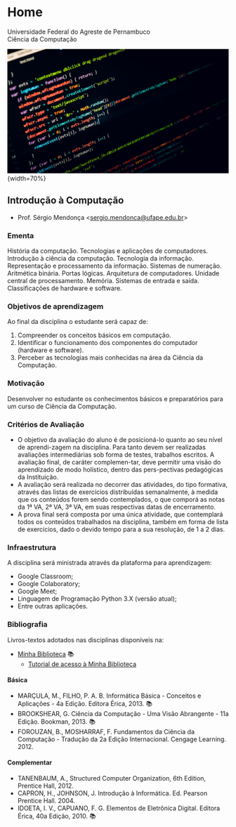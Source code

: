 # Home

Universidade Federal do Agreste de Pernambuco</br>
Ciência da Computação

![Photo by RoonZ on Unsplash](img/roonz-2xEQDxB0ss4-unsplash.jpg){width=70%}

## Introdução à Computação

- Prof. Sérgio Mendonça <[sergio.mendonca@ufape.edu.br](mailto:sergio.mendonca@ufape.edu.br)>

### Ementa

História da computação. Tecnologias e aplicações de computadores. Introdução à ciência da computação. Tecnologia da informação. Representação e processamento da informação. Sistemas de numeração. Aritmética binária. Portas lógicas. Arquitetura de computadores. Unidade central de processamento. Memória. Sistemas de entrada e saída. Classificações de hardware e software.




### Objetivos de aprendizagem 

Ao final da disciplina o estudante será capaz de:

1. Compreender os conceitos básicos em computação.
2. Identificar o funcionamento dos componentes do computador (hardware e software).
3. Perceber as tecnologias mais conhecidas na área da Ciência da Computação.

### Motivação

Desenvolver no estudante os conhecimentos básicos e preparatórios para um curso de Ciência da Computação.

### Critérios de Avaliação

- O objetivo da avaliação do aluno é de posicioná-lo quanto ao seu nível de aprendi-zagem na disciplina. Para tanto devem ser realizadas avaliações intermediárias sob forma de testes, trabalhos escritos. A avaliação final, de caráter complemen-tar, deve permitir uma visão do aprendizado de modo holístico, dentro das pers-pectivas pedagógicas da Instituição.
- A avaliação será realizada no decorrer das atividades, do tipo formativa, através das listas de exercícios distribuídas semanalmente, à medida que os conteúdos forem sendo contemplados, o que comporá as notas da 1ª VA, 2ª VA, 3ª VA, em suas respectivas datas de encerramento.
- A prova final será composta por uma única atividade, que contemplará todos os conteúdos trabalhados na disciplina, também em forma de lista de exercícios, dado o devido tempo para a sua resolução, de 1 a 2 dias.

### Infraestrutura

A disciplina será ministrada através da plataforma para aprendizagem:

- Google Classroom;
- Google Colaboratory;
- Google Meet;
- Linguagem de Programação Python 3.X (versão atual);
- Entre outras aplicações.

### Bibliografia

Livros-textos adotados nas disciplinas disponíveis na: 

- [Minha Biblioteca](https://dliportal.zbra.com.br/Login.aspx?key=UFRPE) :books:
    + [Tutorial de acesso à Minha Biblioteca](http://www.sib.ufrpe.br/tutoriais-minhabiblioteca)

#### Básica

- MARÇULA, M., FILHO, P. A. B. Informática Básica - Conceitos e Aplicações - 4a Edição. Editora Érica, 2013. :books:
- BROOKSHEAR, G. Ciência da Computação - Uma Visão Abrangente - 11a Edição. Bookman, 2013. :books:
- FOROUZAN, B., MOSHARRAF, F. Fundamentos da Ciência da Computação - Tradução da 2a Edição Internacional. Cengage Learning. 2012.

#### Complementar

- TANENBAUM, A., Structured Computer Organization, 6th Edition, Prentice Hall, 2012. 
- CAPRON, H., JOHNSON, J. Introdução à Informática. Ed. Pearson Prentice Hall. 2004. 
- IDOETA, I. V., CAPUANO, F. G. Elementos de Eletrônica Digital. Editora Érica, 40a Edição, 2010. :books:

